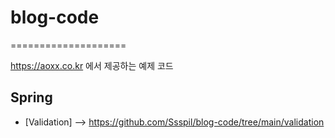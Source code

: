 # blog-code

====================

https://aoxx.co.kr 에서 제공하는 예제 코드

## Spring

- [Validation]  --> https://github.com/Ssspil/blog-code/tree/main/validation
